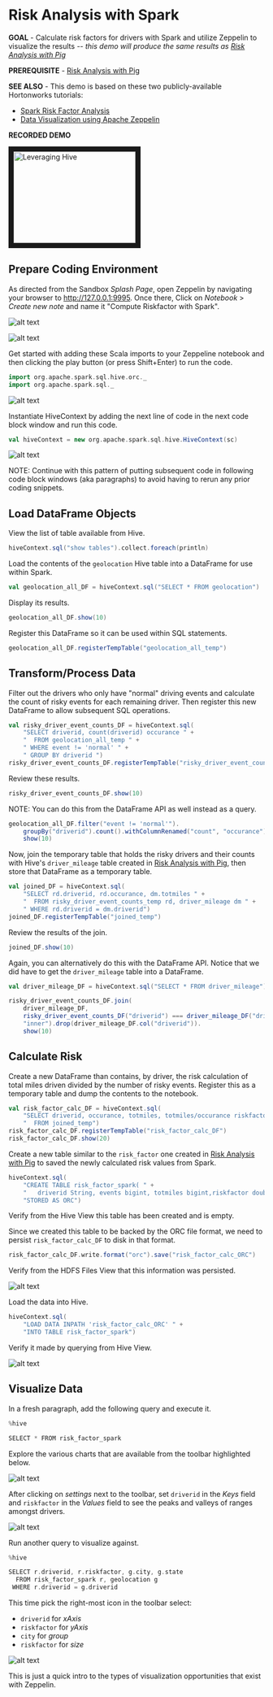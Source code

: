 # Risk Analysis with Spark

**GOAL** - Calculate risk factors for drivers with Spark and utilize
Zeppelin to visualize the results _-- this demo will produce the same 
results as [Risk Analysis with Pig](../pig/README.md)_

**PREREQUISITE** - [Risk Analysis with Pig](../pig/README.md)

**SEE ALSO** - This demo is based on these two publicly-available 
Hortonworks tutorials:

* [Spark Risk Factor Analysis](http://hortonworks.com/hadoop-tutorial/hello-world-an-introduction-to-hadoop-hcatalog-hive-and-pig/#section_6 "Calculating Risk with Spark") 
* [Data Visualization using Apache Zeppelin](http://hortonworks.com/hadoop-tutorial/hello-world-an-introduction-to-hadoop-hcatalog-hive-and-pig/#section_8 "Visualizing with Zeppelin") 

**RECORDED DEMO**

<a href="http://www.youtube.com/watch?feature=player_embedded&v=Z0sPzJEAZZ8" target="_blank"><img src="http://img.youtube.com/vi/Z0sPzJEAZZ8/0.jpg" 
alt="Leveraging Hive" width="240" height="180" border="10" /></a>

## Prepare Coding Environment

As directed from the Sandbox _Splash Page_, open Zeppelin by navigating your 
browser to <http://127.0.0.1:9995>.  Once there, Click on _Notebook_ > 
_Create new note_ and name it "Compute Riskfactor with Spark".

![alt text](./images/CreateNote.png "create note")

![alt text](./images/NameNote.png "name note")

Get started with adding these Scala imports to your Zeppeline notebook and 
then clicking the play button (or press Shift+Enter) to run the code.

```scala
import org.apache.spark.sql.hive.orc._
import org.apache.spark.sql._
```

![alt text](./images/RunCode.png "run code")

Instantiate HiveContext by adding the next line of code in the next code
block window and run this code.

```scala
val hiveContext = new org.apache.spark.sql.hive.HiveContext(sc)
```

![alt text](./images/RunCode2.png "run code")

NOTE: Continue with this pattern of putting subsequent code in following
code block windows (aka paragraphs) to avoid having to rerun any prior 
coding snippets.

## Load DataFrame Objects

View the list of table available from Hive.  

```scala
hiveContext.sql("show tables").collect.foreach(println)
```

Load the contents of the `geolocation` Hive table into a
DataFrame for use within Spark.

```scala
val geolocation_all_DF = hiveContext.sql("SELECT * FROM geolocation")
```

Display its results.

```scala
geolocation_all_DF.show(10) 
```

Register this DataFrame so it can be used within SQL statements.

```scala
geolocation_all_DF.registerTempTable("geolocation_all_temp")
```

## Transform/Process Data

Filter out the drivers who only have "normal" driving events and 
calculate the count of risky events for each remaining driver.
Then register this new DataFrame to allow subsequent SQL operations.

```scala
val risky_driver_event_counts_DF = hiveContext.sql(
    "SELECT driverid, count(driverid) occurance " +
    "  FROM geolocation_all_temp " +
    " WHERE event != 'normal' " +
    " GROUP BY driverid ")
risky_driver_event_counts_DF.registerTempTable("risky_driver_event_counts_temp")
```

Review these results.

```scala
risky_driver_event_counts_DF.show(10)
```

NOTE: You can do this from the DataFrame API as well instead as a query.

```scala
geolocation_all_DF.filter("event != 'normal'").
    groupBy("driverid").count().withColumnRenamed("count", "occurance").
    show(10)
```

Now, join the temporary table that holds the risky drivers and their
counts with Hive's `driver_mileage` table created in 
[Risk Analysis with Pig](../pig/README.md), then store that DataFrame
as a temporary table.

```scala
val joined_DF = hiveContext.sql(
    "SELECT rd.driverid, rd.occurance, dm.totmiles " + 
    "  FROM risky_driver_event_counts_temp rd, driver_mileage dm " +
    " WHERE rd.driverid = dm.driverid")
joined_DF.registerTempTable("joined_temp")
```
Review the results of the join.

```scala
joined_DF.show(10)
```

Again, you can alternatively do this with the DataFrame API.  Notice
that we did have to get the `driver_mileage` table into a DataFrame.

```scala
val driver_mileage_DF = hiveContext.sql("SELECT * FROM driver_mileage")

risky_driver_event_counts_DF.join(
    driver_mileage_DF, 
    risky_driver_event_counts_DF("driverid") === driver_mileage_DF("driverid"), 
    "inner").drop(driver_mileage_DF.col("driverid")).
    show(10) 
```

## Calculate Risk

Create a new DataFrame than contains, by driver, the risk calculation of 
total miles driven divided by the number of risky events.  Register this 
as a temporary table and dump the contents to the notebook.

```scala
val risk_factor_calc_DF = hiveContext.sql(
    "SELECT driverid, occurance, totmiles, totmiles/occurance riskfactor " +
    "  FROM joined_temp")
risk_factor_calc_DF.registerTempTable("risk_factor_calc_DF")
risk_factor_calc_DF.show(20)
```

Create a new table similar to the `risk_factor` one created in
[Risk Analysis with Pig](../pig/README.md) to saved the newly 
calculated risk values from Spark.

```scala
hiveContext.sql(
    "CREATE TABLE risk_factor_spark( " +
    "   driverid String, events bigint, totmiles bigint,riskfactor double) " +
    "STORED AS ORC")
```

Verify from the Hive View this table has been created and is empty.

Since we created this table to be backed by the ORC file format, we need
to persist `risk_factor_calc_DF` to disk in that format.

```scala
risk_factor_calc_DF.write.format("orc").save("risk_factor_calc_ORC")
```

Verify from the HDFS Files View that this information was persisted.

![alt text](./images/OrcFiles.png "ORC files")

Load the data into Hive.

```scala
hiveContext.sql(
    "LOAD DATA INPATH 'risk_factor_calc_ORC' " +
    "INTO TABLE risk_factor_spark")
```

Verify it made by querying from Hive View.

![alt text](./images/InHive.png "Hive results")

## Visualize Data

In a fresh paragraph, add the following query and execute it.

```scala
%hive

SELECT * FROM risk_factor_spark
```

Explore the various charts that are available from the toolbar highlighted below.

![alt text](./images/ChartsToolbar.png "chart options")

After clicking on _settings_ next to the toolbar, set `driverid` in the 
_Keys_ field and `riskfactor` in the _Values_ field to see the peaks and 
valleys of ranges amongst drivers.

![alt text](./images/RiskPeaks.png "risk variations")

Run another query to visualize against.

```scala
%hive

SELECT r.driverid, r.riskfactor, g.city, g.state 
  FROM risk_factor_spark r, geolocation g 
 WHERE r.driverid = g.driverid
```

This time pick the right-most icon in the toolbar select:

* `driverid` for _xAxis_
* `riskfactor` for _yAxis_
* `city` for _group_
* `riskfactor` for _size_

![alt text](./images/AltGraph.png "more options")

This is just a quick intro to the types of visualization opportunities 
that exist with Zeppelin.